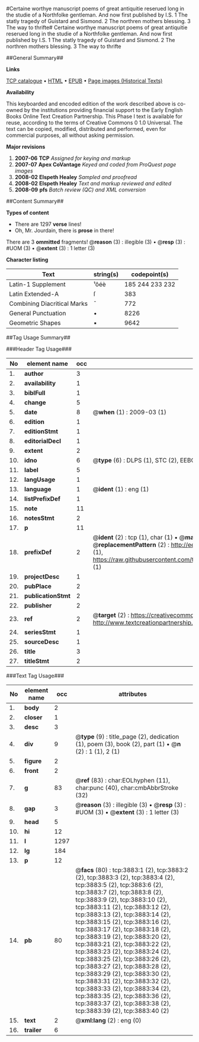 #Certaine worthye manuscript poems of great antiquitie reserued long in the studie of a Northfolke gentleman. And now first published by I.S. 1 The statly tragedy of Guistard and Sismond. 2 The northren mothers blessing. 3 The way to thrifte#
Certaine worthye manuscript poems of great antiquitie reserued long in the studie of a Northfolke gentleman. And now first published by I.S. 1 The statly tragedy of Guistard and Sismond. 2 The northren mothers blessing. 3 The way to thrifte

##General Summary##

**Links**

[TCP catalogue](http://www.ota.ox.ac.uk/tcp/)  • 
[HTML](http://tei.it.ox.ac.uk/tcp/Texts-HTML/free/A11/A11237.html)  • 
[EPUB](http://tei.it.ox.ac.uk/tcp/Texts-EPUB/free/A11/A11237.epub) • 
[Page images (Historical Texts)](https://data.historicaltexts.jisc.ac.uk/view?pubId=eebo-99839459e&pageId=eebo-99839459e-3883-1)

**Availability**

This keyboarded and encoded edition of the
	       work described above is co-owned by the institutions
	       providing financial support to the Early English Books
	       Online Text Creation Partnership. This Phase I text is
	       available for reuse, according to the terms of Creative
	       Commons 0 1.0 Universal. The text can be copied,
	       modified, distributed and performed, even for
	       commercial purposes, all without asking permission.

**Major revisions**

1. __2007-06__ __TCP__ *Assigned for keying and markup*
1. __2007-07__ __Apex CoVantage__ *Keyed and coded from ProQuest page images*
1. __2008-02__ __Elspeth Healey__ *Sampled and proofread*
1. __2008-02__ __Elspeth Healey__ *Text and markup reviewed and edited*
1. __2008-09__ __pfs__ *Batch review (QC) and XML conversion*

##Content Summary##

**Types of content**

  * There are 1297 **verse** lines!
  * Oh, Mr. Jourdain, there is **prose** in there!

There are 3 **ommitted** fragments! 
 @__reason__ (3) : illegible (3)  •  @__resp__ (3) : #UOM (3)  •  @__extent__ (3) : 1 letter (3)

**Character listing**


|Text|string(s)|codepoint(s)|
|---|---|---|
|Latin-1 Supplement|¹ôéè|185 244 233 232|
|Latin Extended-A|ſ|383|
|Combining             Diacritical Marks|̄|772|
|General Punctuation|•|8226|
|Geometric Shapes|▪|9642|

##Tag Usage Summary##

###Header Tag Usage###

|No|element name|occ|attributes|
|---|---|---|---|
|1.|__author__|3||
|2.|__availability__|1||
|3.|__biblFull__|1||
|4.|__change__|5||
|5.|__date__|8| @__when__ (1) : 2009-03 (1)|
|6.|__edition__|1||
|7.|__editionStmt__|1||
|8.|__editorialDecl__|1||
|9.|__extent__|2||
|10.|__idno__|6| @__type__ (6) : DLPS (1), STC (2), EEBO-CITATION (1), PROQUEST (1), VID (1)|
|11.|__label__|5||
|12.|__langUsage__|1||
|13.|__language__|1| @__ident__ (1) : eng (1)|
|14.|__listPrefixDef__|1||
|15.|__note__|11||
|16.|__notesStmt__|2||
|17.|__p__|11||
|18.|__prefixDef__|2| @__ident__ (2) : tcp (1), char (1)  •  @__matchPattern__ (2) : ([0-9\-]+):([0-9IVX]+) (1), (.+) (1)  •  @__replacementPattern__ (2) : http://eebo.chadwyck.com/downloadtiff?vid=$1&page=$2 (1), https://raw.githubusercontent.com/textcreationpartnership/Texts/master/tcpchars.xml#$1 (1)|
|19.|__projectDesc__|1||
|20.|__pubPlace__|2||
|21.|__publicationStmt__|2||
|22.|__publisher__|2||
|23.|__ref__|2| @__target__ (2) : https://creativecommons.org/publicdomain/zero/1.0/ (1), http://www.textcreationpartnership.org/docs/. (1)|
|24.|__seriesStmt__|1||
|25.|__sourceDesc__|1||
|26.|__title__|3||
|27.|__titleStmt__|2||


###Text Tag Usage###

|No|element name|occ|attributes|
|---|---|---|---|
|1.|__body__|2||
|2.|__closer__|1||
|3.|__desc__|3||
|4.|__div__|9| @__type__ (9) : title_page (2), dedication (1), poem (3), book (2), part (1)  •  @__n__ (2) : 1 (1), 2 (1)|
|5.|__figure__|2||
|6.|__front__|2||
|7.|__g__|83| @__ref__ (83) : char:EOLhyphen (11), char:punc (40), char:cmbAbbrStroke (32)|
|8.|__gap__|3| @__reason__ (3) : illegible (3)  •  @__resp__ (3) : #UOM (3)  •  @__extent__ (3) : 1 letter (3)|
|9.|__head__|5||
|10.|__hi__|12||
|11.|__l__|1297||
|12.|__lg__|184||
|13.|__p__|12||
|14.|__pb__|80| @__facs__ (80) : tcp:3883:1 (2), tcp:3883:2 (2), tcp:3883:3 (2), tcp:3883:4 (2), tcp:3883:5 (2), tcp:3883:6 (2), tcp:3883:7 (2), tcp:3883:8 (2), tcp:3883:9 (2), tcp:3883:10 (2), tcp:3883:11 (2), tcp:3883:12 (2), tcp:3883:13 (2), tcp:3883:14 (2), tcp:3883:15 (2), tcp:3883:16 (2), tcp:3883:17 (2), tcp:3883:18 (2), tcp:3883:19 (2), tcp:3883:20 (2), tcp:3883:21 (2), tcp:3883:22 (2), tcp:3883:23 (2), tcp:3883:24 (2), tcp:3883:25 (2), tcp:3883:26 (2), tcp:3883:27 (2), tcp:3883:28 (2), tcp:3883:29 (2), tcp:3883:30 (2), tcp:3883:31 (2), tcp:3883:32 (2), tcp:3883:33 (2), tcp:3883:34 (2), tcp:3883:35 (2), tcp:3883:36 (2), tcp:3883:37 (2), tcp:3883:38 (2), tcp:3883:39 (2), tcp:3883:40 (2)|
|15.|__text__|2| @__xml:lang__ (2) : eng (0)|
|16.|__trailer__|6||
